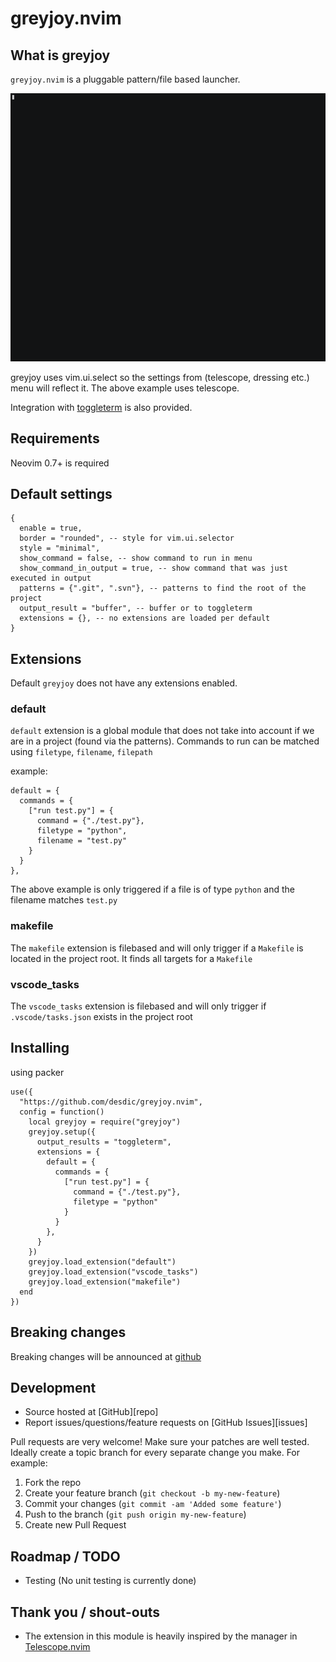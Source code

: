 # greyjoy.nvim

## What is greyjoy

`greyjoy.nvim` is a pluggable pattern/file based launcher.

![Demo of greyjoy](doc/greyjoy.gif?raw=true "Demo of greyjoy")

greyjoy uses vim.ui.select so the settings from (telescope, dressing etc.) menu will reflect it. The above example uses telescope.

Integration with [toggleterm](https://github.com/akinsho/toggleterm.nvim) is also provided.

## Requirements

Neovim 0.7+ is required

## Default settings

```
{
  enable = true,
  border = "rounded", -- style for vim.ui.selector
  style = "minimal",
  show_command = false, -- show command to run in menu
  show_command_in_output = true, -- show command that was just executed in output
  patterns = {".git", ".svn"}, -- patterns to find the root of the project
  output_result = "buffer", -- buffer or to toggleterm
  extensions = {}, -- no extensions are loaded per default
}
```

## Extensions

Default `greyjoy` does not have any extensions enabled.

### default

`default` extension is a global module that does not take into account if we are in a project (found via the patterns). Commands to run can be matched using `filetype`, `filename`, `filepath`

example:
```
default = {
  commands = {
    ["run test.py"] = {
      command = {"./test.py"},
      filetype = "python",
      filename = "test.py"
    }
  }
},
```

The above example is only triggered if a file is of type `python` and the filename matches `test.py`

### makefile

The `makefile` extension is filebased and will only trigger if a `Makefile` is located in the project root. It finds all targets for a `Makefile`

### vscode_tasks

The `vscode_tasks` extension is filebased and will only trigger if `.vscode/tasks.json` exists in the project root

## Installing

using packer

```
use({
  "https://github.com/desdic/greyjoy.nvim",
  config = function()
    local greyjoy = require("greyjoy")
    greyjoy.setup({
      output_results = "toggleterm",
      extensions = {
        default = {
          commands = {
            ["run test.py"] = {
              command = {"./test.py"},
              filetype = "python"
            }
          }
        },
      }
    })
    greyjoy.load_extension("default")
    greyjoy.load_extension("vscode_tasks")
    greyjoy.load_extension("makefile")
  end
})
```

## Breaking changes

Breaking changes will be announced at [github](https://github.com/desdic/greyjoy.nvim/issues/1)

## Development

* Source hosted at [GitHub][repo]
* Report issues/questions/feature requests on [GitHub Issues][issues]

Pull requests are very welcome! Make sure your patches are well tested.
Ideally create a topic branch for every separate change you make. For
example:

1. Fork the repo
2. Create your feature branch (`git checkout -b my-new-feature`)
3. Commit your changes (`git commit -am 'Added some feature'`)
4. Push to the branch (`git push origin my-new-feature`)
5. Create new Pull Request

## Roadmap / TODO

* Testing (No unit testing is currently done)

## Thank you / shout-outs

* The extension in this module is heavily inspired by the manager in [Telescope.nvim](https://github.com/nvim-telescope/telescope.nvim)
